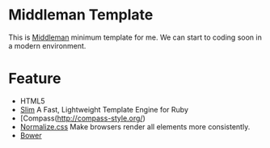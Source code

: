 # Middleman Template
This is [Middleman](http://middlemanapp.com/) minimum template for me.
We can start to coding soon in a modern environment.

# Feature
- HTML5
- [Slim](http://slim-lang.com/) A Fast, Lightweight Template Engine for Ruby
- [Compass(http://compass-style.org/)
- [Normalize.css](http://necolas.github.io/normalize.css/) Make browsers render all elements more consistently.
- [Bower](http://bower.io/)
